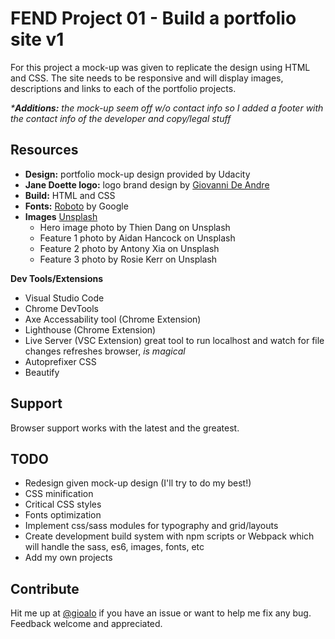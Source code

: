 # FEND Project 01 - Build a portfolio site v1

For this project a mock-up was given to replicate the design using HTML and CSS.
The site needs to be responsive and will display images, descriptions and links to each of the portfolio projects.

_***Additions:**_ _the mock-up seem off w/o contact info so I added a footer with the contact info of the developer and copy/legal stuff_

## Resources

  - **Design:** portfolio mock-up design provided by Udacity
  - **Jane Doette logo:** logo brand design by [Giovanni De Andre](https://twitter.com/GiovanniDeAndre)
  - **Build:** HTML and CSS
  - **Fonts:** [Roboto](https://fonts.google.com/specimen/Roboto) by Google
  - **Images** [Unsplash](https://unsplash.com)
    - Hero image photo by Thien Dang on Unsplash
    - Feature 1 photo by Aidan Hancock on Unsplash
    - Feature 2
  photo by Antony Xia on Unsplash
    - Feature 3
  photo by Rosie Kerr on Unsplash

**Dev Tools/Extensions**
  - Visual Studio Code
  - Chrome DevTools
  - Axe Accessability tool (Chrome Extension)
  - Lighthouse (Chrome Extension)
  - Live Server (VSC Extension) great tool to run localhost and watch for file changes refreshes browser, _is magical_
  - Autoprefixer CSS
  - Beautify


## Support

Browser support works with the latest and the greatest.

## TODO
  - Redesign given mock-up design (I'll try to do my best!)
  - CSS minification
  - Critical CSS styles
  - Fonts optimization
  - Implement css/sass modules for typography and grid/layouts
  - Create development build system with npm scripts or Webpack which will handle the sass, es6, images, fonts, etc
  - Add my own projects

## Contribute

Hit me up at [@gioalo](www.github.com/gioalo) if you have an issue or want to help me fix any bug. Feedback welcome and appreciated.

